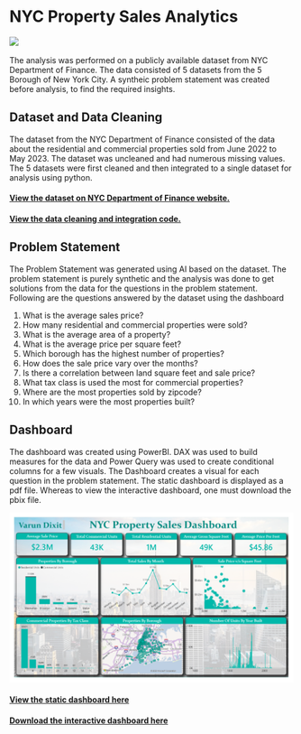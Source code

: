 <h1>NYC Property Sales Analytics</h1>
<img src='https://upload.wikimedia.org/wikipedia/commons/thumb/7/7a/View_of_Empire_State_Building_from_Rockefeller_Center_New_York_City_dllu_%28cropped%29.jpg/1200px-View_of_Empire_State_Building_from_Rockefeller_Center_New_York_City_dllu_%28cropped%29.jpg'>
<p>The analysis was performed on a publicly available dataset from NYC Department of Finance. The data consisted of 5 datasets from the 5 Borough of New York City. A syntheic problem statement was created before analysis, to find the required insights.</p>
<h2>Dataset and Data Cleaning</h2>
<p>The dataset from the NYC Department of Finance consisted of the data about the residential and commercial properties sold from June 2022 to May 2023. The dataset was uncleaned and had numerous missing values. The 5 datasets were first cleaned and then integrated to a single dataset for analysis using python.</p>
<h4><a href='https://www.nyc.gov/site/finance/taxes/property-rolling-sales-data.page'>View the dataset on NYC Department of Finance website.</a></h4>
<h4><a href='./NYC Property Sales.ipynb'>View the data cleaning and integration code.</a></h4>
<h2>Problem Statement</h2>
<p>The Problem Statement was generated using AI based on the dataset. The problem statement is purely synthetic and the analysis was done to get solutions from the data for the questions in the problem statement. Following are the questions answered by the dataset using the dashboard</p>
<ol>
  <li>What is the average sales price?</li>
  <li>How many residential and commercial properties were sold?</li>
  <li>What is the average area of a property?</li>
  <li>What is the average price per square feet?</li>
  <li>Which borough has the highest number of properties?</li>
  <li>How does the sale price vary over the months?</li>
  <li>Is there a correlation between land square feet and sale price?</li>
  <li>What tax class is used the most for commercial properties?</li>
  <li>Where are the most properties sold by zipcode?</li>
  <li>In which years were the most properties built?</li>
</ol>
<h2>Dashboard</h2>
<p>The dashboard was created using PowerBI. DAX was used to build measures for the data and Power Query was used to create conditional columns for a few visuals. The Dashboard creates a visual for each question in the problem statement. The static dashboard is displayed as a pdf file. Whereas to view the interactive dashboard, one must download the pbix file.</p>
<img src='./Sales Dashboard.PNG'>
<h4><a href='./NYC_Property_Sales_Dashboard.pdf'>View the static dashboard here</a></h4>
<h4><a href='./NYC_Property_Sales_Dashboard.pbix'>Download the interactive dashboard here</a></h4>
